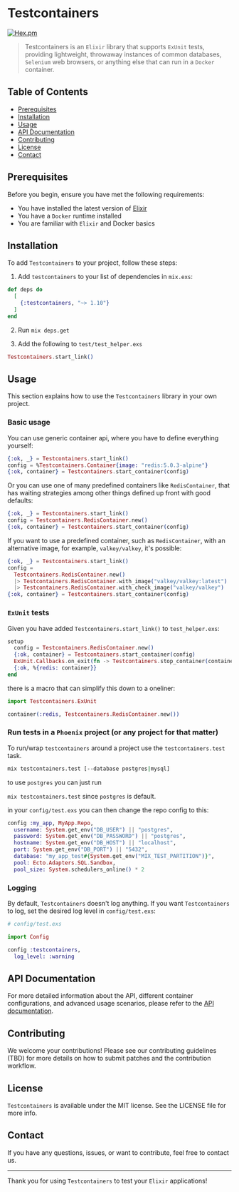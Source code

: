 # Testcontainers

[![Hex.pm](https://img.shields.io/hexpm/v/testcontainers.svg)](https://hex.pm/packages/testcontainers)

> Testcontainers is an `Elixir` library that supports `ExUnit` tests, providing lightweight, throwaway instances of common databases, `Selenium` web browsers, or anything else that can run in a `Docker` container.

## Table of Contents

- [Prerequisites](#prerequisites)
- [Installation](#installation)
- [Usage](#usage)
- [API Documentation](#api-documentation)
- [Contributing](#contributing)
- [License](#license)
- [Contact](#contact)

## Prerequisites

Before you begin, ensure you have met the following requirements:

- You have installed the latest version of [Elixir](https://elixir-lang.org/install.html)
- You have a `Docker` runtime installed
- You are familiar with `Elixir` and Docker basics

## Installation

To add `Testcontainers` to your project, follow these steps:

1. Add `testcontainers` to your list of dependencies in `mix.exs`:

```elixir
def deps do
  [
    {:testcontainers, "~> 1.10"}
  ]
end
```

2. Run `mix deps.get`

3. Add the following to `test/test_helper.exs`

```elixir
Testcontainers.start_link()
```

## Usage

This section explains how to use the `Testcontainers` library in your own project.

### Basic usage

You can use generic container api, where you have to define everything yourself:

```elixir
{:ok, _} = Testcontainers.start_link()
config = %Testcontainers.Container{image: "redis:5.0.3-alpine"}
{:ok, container} = Testcontainers.start_container(config)
```

Or you can use one of many predefined containers like `RedisContainer`, that has waiting strategies among other things defined up front with good defaults:

```elixir
{:ok, _} = Testcontainers.start_link()
config = Testcontainers.RedisContainer.new()
{:ok, container} = Testcontainers.start_container(config)
```

If you want to use a predefined container, such as `RedisContainer`, with an alternative image, for example, `valkey/valkey`, it's possible:

```elixir
{:ok, _} = Testcontainers.start_link()
config =
  Testcontainers.RedisContainer.new()
  |> Testcontainers.RedisContainer.with_image("valkey/valkey:latest")
  |> Testcontainers.RedisContainer.with_check_image("valkey/valkey")
{:ok, container} = Testcontainers.start_container(config)
```

### `ExUnit` tests

Given you have added `Testcontainers.start_link()` to `test_helper.exs`:

```elixir
setup 
  config = Testcontainers.RedisContainer.new()
  {:ok, container} = Testcontainers.start_container(config)
  ExUnit.Callbacks.on_exit(fn -> Testcontainers.stop_container(container.container_id) end)
  {:ok, %{redis: container}}
end
```

there is a macro that can simplify this down to a oneliner:

```elixir
import Testcontainers.ExUnit

container(:redis, Testcontainers.RedisContainer.new())
```

### Run tests in a `Phoenix` project (or any project for that matter)

To run/wrap `testcontainers` around a project use the `testcontainers.test` task.

```bash
mix testcontainers.test [--database postgres|mysql]
```

to use `postgres` you can just run

`mix testcontainers.test` since `postgres` is default.

in your `config/test.exs` you can then change the repo config to this:

```elixir
config :my_app, MyApp.Repo,
  username: System.get_env("DB_USER") || "postgres",
  password: System.get_env("DB_PASSWORD") || "postgres",
  hostname: System.get_env("DB_HOST") || "localhost",
  port: System.get_env("DB_PORT") || "5432",
  database: "my_app_test#{System.get_env("MIX_TEST_PARTITION")}",
  pool: Ecto.Adapters.SQL.Sandbox,
  pool_size: System.schedulers_online() * 2
```

### Logging

By default, `Testcontainers` doesn't log anything. If you want `Testcontainers` to log, set the desired log level in `config/test.exs`:

```elixir
# config/test.exs

import Config 

config :testcontainers,
  log_level: :warning
```

## API Documentation

For more detailed information about the API, different container configurations, and advanced usage scenarios, please refer to the [API documentation](https://hexdocs.pm/testcontainers/api-reference.html).

## Contributing

We welcome your contributions! Please see our contributing guidelines (TBD) for more details on how to submit patches and the contribution workflow.

## License

`Testcontainers` is available under the MIT license. See the LICENSE file for more info.

## Contact

If you have any questions, issues, or want to contribute, feel free to contact us.

---

Thank you for using `Testcontainers` to test your `Elixir` applications!
